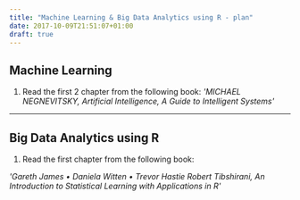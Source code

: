 ```yaml
---
title: "Machine Learning & Big Data Analytics using R - plan"
date: 2017-10-09T21:51:07+01:00
draft: true
---
```



## Machine Learning

1. Read the first 2 chapter from the following book:
	*'MICHAEL NEGNEVITSKY, Artificial Intelligence, A Guide to Intelligent Systems'*
	

	
---

## Big Data Analytics using R

1. Read the first chapter from the following book:

*'Gareth James • Daniela Witten • Trevor Hastie Robert Tibshirani, An Introduction to Statistical Learning with Applications in R'*

